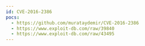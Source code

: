 ```yaml
---
id: CVE-2016-2386
pocs:
  - https://github.com/murataydemir/CVE-2016-2386
  - https://www.exploit-db.com/raw/39840
  - https://www.exploit-db.com/raw/43495
---
```

